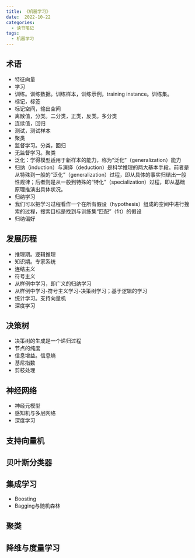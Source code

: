 ```yaml
---
title: 《机器学习》
date:  2022-10-22
categories:
  - 读书笔记
tags:
  - 机器学习
---
```




## 术语

- 特征向量
- 学习
- 训练。训练数据。训练样本，训练示例，training instance。训练集。
- 标记，标签
- 标记空间，输出空间
- 离散值，分类。二分类，正类，反类。多分类
- 连续值，回归
- 测试，测试样本
- 聚类
- 监督学习。分类，回归
- 无监督学习。聚类
- 泛化：学得模型适用于新样本的能力，称为“泛化”（generalization）能力
- 归纳（induction）与演绎（deduction）是科学推理的两大基本手段。前者是从特殊到一般的“泛化”（generalization）过程，即从具体的事实归结出一般性规律；后者则是从一般到特殊的“特化”（specialization）过程，即从基础原理推演出具体状况。
- 归纳学习
- 我们可以把学习过程看作一个在所有假设（hypothesis）组成的空间中进行搜索的过程，搜索目标是找到与训练集“匹配”（fit）的假设
- 归纳偏好

## 发展历程
- 推理期。逻辑推理
- 知识期。专家系统
- 连结主义
- 符号主义
- 从样例中学习，即广义的归纳学习
- 从样例中学习-符号主义学习-决策树学习；基于逻辑的学习
- 统计学习。支持向量机
- 深度学习

## 决策树
- 决策树的生成是一个递归过程
- 节点的纯度
- 信息增益。信息熵
- 基尼指数
- 剪枝处理

## 神经网络
- 神经元模型
- 感知机与多层网络
- 深度学习

## 支持向量机

## 贝叶斯分类器

## 集成学习
- Boosting
- Bagging与随机森林

## 聚类

## 降维与度量学习



